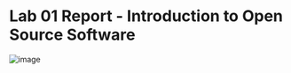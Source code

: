 # Lab 01 Report - Introduction to Open Source Software
![image](https://user-images.githubusercontent.com/68314331/149559929-ad2def77-2bd1-4258-a03a-246d631b24ff.png)

